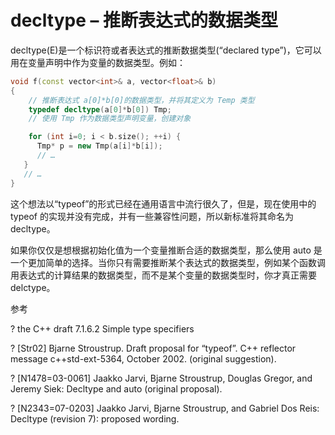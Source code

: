 # decltype – 推断表达式的数据类型

decltype(E)是一个标识符或者表达式的推断数据类型(“declared type”)，它可以用在变量声明中作为变量的数据类型。例如：

```cpp
void f(const vector<int>& a, vector<float>& b)
{
    // 推断表达式 a[0]*b[0]的数据类型，并将其定义为 Temp 类型
    typedef decltype(a[0]*b[0]) Tmp;
    // 使用 Tmp 作为数据类型声明变量，创建对象

    for (int i=0; i < b.size(); ++i) {
      Tmp* p = new Tmp(a[i]*b[i]);
      // …
   }
   // …
} 
```

这个想法以“typeof”的形式已经在通用语言中流行很久了，但是，现在使用中的 typeof 的实现并没有完成，并有一些兼容性问题，所以新标准将其命名为 decltype。

如果你仅仅是想根据初始化值为一个变量推断合适的数据类型，那么使用 auto 是一个更加简单的选择。当你只有需要推断某个表达式的数据类型，例如某个函数调用表达式的计算结果的数据类型，而不是某个变量的数据类型时，你才真正需要 delctype。

参考

? the C++ draft 7.1.6.2 Simple type specifiers

? [Str02] Bjarne Stroustrup. Draft proposal for “typeof”. C++ reflector message c++std-ext-5364, October 2002\. (original suggestion).

? [N1478=03-0061] Jaakko Jarvi, Bjarne Stroustrup, Douglas Gregor, and Jeremy Siek: Decltype and auto (original proposal).

? [N2343=07-0203] Jaakko Jarvi, Bjarne Stroustrup, and Gabriel Dos Reis: Decltype (revision 7): proposed wording.